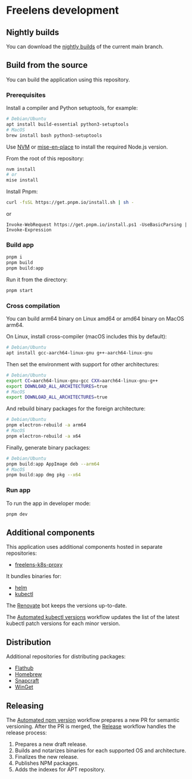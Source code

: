 # Freelens development

## Nightly builds

You can download the [nightly
builds](https://github.com/freelensapp/freelens-nightly-builds/releases) of
the current main branch.

## Build from the source

You can build the application using this repository.

### Prerequisites

Install a compiler and Python setuptools, for example:

```sh
# Debian/Ubuntu
apt install build-essential python3-setuptools
# MacOS
brew install bash python3-setuptools
```

Use [NVM](https://github.com/nvm-sh/nvm) or
[mise-en-place](https://mise.jdx.dev/) to install the required Node.js
version.

From the root of this repository:

```sh
nvm install
# or
mise install
```

Install Pnpm:

```sh
curl -fsSL https://get.pnpm.io/install.sh | sh -
```

or

```pwsh
Invoke-WebRequest https://get.pnpm.io/install.ps1 -UseBasicParsing | Invoke-Expression
```

### Build app

```sh
pnpm i
pnpm build
pnpm build:app
```

Run it from the directory:

```sh
pnpm start
```

### Cross compilation

You can build arm64 binary on Linux amd64 or amd64 binary on MacOS arm64.

On Linux, install cross-compiler (macOS includes this by default):

```sh
# Debian/Ubuntu
apt install gcc-aarch64-linux-gnu g++-aarch64-linux-gnu
```

Then set the environment with support for other architectures:

```sh
# Debian/Ubuntu
export CC=aarch64-linux-gnu-gcc CXX=aarch64-linux-gnu-g++
export DOWNLOAD_ALL_ARCHITECTURES=true
# MacOS
export DOWNLOAD_ALL_ARCHITECTURES=true
```

And rebuild binary packages for the foreign architecture:

```sh
# Debian/Ubuntu
pnpm electron-rebuild -a arm64
# MacOS
pnpm electron-rebuild -a x64
```

Finally, generate binary packages:

```sh
# Debian/Ubuntu
pnpm build:app AppImage deb --arm64
# MacOS
pnpm build:app dmg pkg --x64
```

### Run app

To run the app in developer mode:

```sh
pnpm dev
```

## Additional components

This application uses additional components hosted in separate repositories:

* [freelens-k8s-proxy](https://github.com/freelensapp/freelens-k8s-proxy/)

It bundles binaries for:

* [helm](https://helm.sh/)
* [kubectl](https://kubernetes.io/docs/reference/kubectl/)

The [Renovate](https://github.com/freelensapp/freelens/issues/64) bot keeps
the versions up-to-date.

The [Automated kubectl versions](.github/workflows/kubectl-versions.yaml)
workflow updates the list of the latest kubectl patch versions for each minor
version.

## Distribution

Additional repositories for distributing packages:

* [Flathub](https://github.com/flathub/app.freelens.Freelens)
* [Homebrew](https://github.com/freelensapp/homebrew-tap)
* [Snapcraft](https://github.com/freelensapp/freelens-snap)
* [WinGet](https://github.com/freelensapp/freelens-winget)

## Releasing

The [Automated npm version](.github/workflows/npm-version.yaml) workflow
prepares a new PR for semantic versioning. After the PR is merged, the
[Release](.github/workflows/release.yaml) workflow handles the release
process:

1. Prepares a new draft release.
2. Builds and notarizes binaries for each supported OS and architecture.
3. Finalizes the new release.
4. Publishes NPM packages.
5. Adds the indexes for APT repository.

